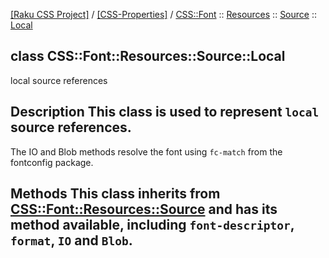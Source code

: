 [[Raku CSS Project]](https://css-raku.github.io)
 / [[CSS-Properties]](https://css-raku.github.io/CSS-Properties-raku)
 / [CSS::Font](https://css-raku.github.io/CSS-Properties-raku/CSS/Font)
 :: [Resources](https://css-raku.github.io/CSS-Properties-raku/CSS/Font/Resources)
 :: [Source](https://css-raku.github.io/CSS-Properties-raku/CSS/Font/Resources/Source)
 :: [Local](https://css-raku.github.io/CSS-Properties-raku/CSS/Font/Resources/Source/Local)

class CSS::Font::Resources::Source::Local
-----------------------------------------

local source references

Description This class is used to represent `local` source references.
----------------------------------------------------------------------

The IO and Blob methods resolve the font using `fc-match` from the fontconfig package.

Methods This class inherits from [CSS::Font::Resources::Source](https://css-raku.github.io/CSS-Properties-raku/CSS/Font/Resources/Source) and has its method available, including `font-descriptor`, `format`, `IO` and `Blob`.
-----------------------------------------------------------------------------------------------------------------------------------------------------------------------------------

